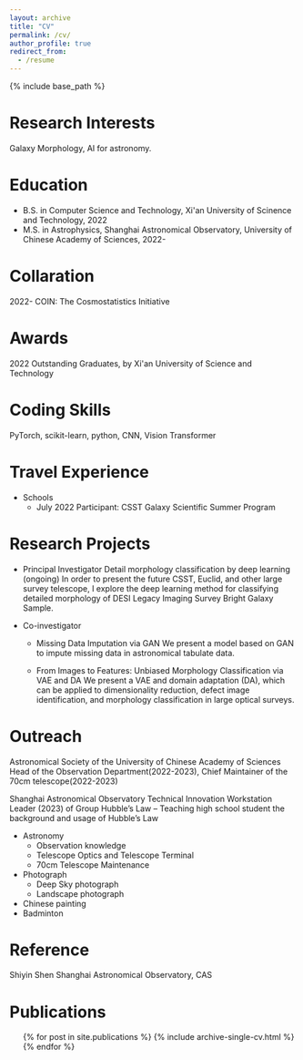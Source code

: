 ```yaml
---
layout: archive
title: "CV"
permalink: /cv/
author_profile: true
redirect_from:
  - /resume
---
```


{% include base_path %}

Research Interests
======
Galaxy Morphology, AI for astronomy.

Education
======
* B.S. in Computer Science and Technology, Xi'an University of Scinence and Technology, 2022
* M.S. in Astrophysics, Shanghai Astronomical Observatory, University of Chinese Academy of Sciences, 2022-

Collaration
======
2022- COIN: The Cosmostatistics Initiative

Awards
======
2022 Outstanding Graduates, by Xi'an University of Science and Technology


Coding Skills
======
PyTorch, scikit-learn, python, CNN, Vision Transformer

Travel Experience
======

* Schools 
  * July 2022 Participant: CSST Galaxy Scientific Summer Program

Research Projects
======
* Principal Investigator
Detail morphology classification by deep learning (ongoing)
In order to present the future CSST, Euclid, and other large survey telescope, I explore the deep learning method for classifying detailed morphology of DESI Legacy Imaging Survey Bright Galaxy Sample.

* Co-investigator
  * Missing Data Imputation via GAN
We present a model based on GAN to impute missing data in astronomical tabulate data.

  * From Images to Features: Unbiased Morphology Classification via VAE and DA
We present a VAE and domain adaptation (DA), which can be applied to dimensionality reduction, defect image identification, and morphology classification in large optical surveys.

Outreach
======
Astronomical Society of the University of Chinese Academy of Sciences
Head of the Observation Department(2022-2023), Chief Maintainer of the 70cm telescope(2022-2023)

Shanghai Astronomical Observatory Technical Innovation Workstation
Leader (2023) of Group Hubble’s Law
– Teaching high school student the background and usage of Hubble’s Law

* Astronomy
  * Observation knowledge
  * Telescope Optics and Telescope Terminal
  * 70cm Telescope Maintenance
* Photograph
  * Deep Sky photograph
  * Landscape photograph
* Chinese painting
* Badminton

Reference
======
Shiyin Shen Shanghai Astronomical Observatory, CAS

Publications
======
  <ul>{% for post in site.publications %}
    {% include archive-single-cv.html %}
  {% endfor %}</ul>
  
<!-- Talks
======
  <ul>{% for post in site.talks %}
    {% include archive-single-talk-cv.html %}
  {% endfor %}</ul>
  
Teaching
======
  <ul>{% for post in site.teaching %}
    {% include archive-single-cv.html %}
  {% endfor %}</ul> -->
  
<!-- Service and leadership
======
* Currently signed in to 43 different slack teams -->
